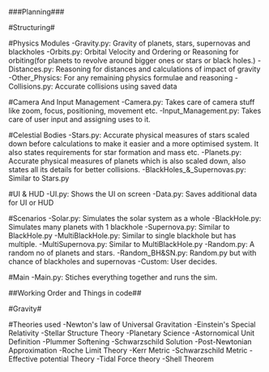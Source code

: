 ###Planning###

#Structuring#

#Physics Modules
-Gravity.py: Gravity of planets, stars, supernovas and blackholes
-Orbits.py: Orbital Velocity and Ordering or Reasoning for orbiting(for planets to revolve around bigger ones or stars or black holes.)
-Distances.py: Reasoning for distances and calculations of impact of gravity
-Other_Physics: For any remaining physics formulae and reasoning
-Collisions.py: Accurate collisions using saved data

#Camera And Input Management
-Camera.py: Takes care of camera stuff like zoom, focus, positioning, movement etc.
-Input_Management.py: Takes care of user input and assigning uses to it.

#Celestial Bodies
-Stars.py: Accurate physical measures of stars scaled down before calculations to make it easier and a more optimised system. It also states requirements for star formation and mass etc.
-Planets.py: Accurate physical measures of planets which is also scaled down, also states all its details for better collisions.
-BlackHoles_&_Supernovas.py: Similar to Stars.py

#UI & HUD
-UI.py: Shows the UI on screen
-Data.py: Saves additional data for UI or HUD

#Scenarios
-Solar.py: Simulates the solar system as a whole
-BlackHole.py: Simulates many planets with 1 blackhole
-Supernova.py: Similar to BlackHole.py
-MultiBlackHole.py: Similar to single blackhole but has multiple.
-MultiSupernova.py: Similar to MultiBlackHole.py
-Random.py: A random no of planets and stars.
-Random_BH&SN.py: Random.py but with chance of blackholes and supernovas
-Custom: User decides.

#Main
-Main.py: Stiches everything together and runs the sim.

##Working Order and Things in code##

#Gravity#

#Theories used
-Newton's law of Universal Gravitation
-Einstein's Special Relativity
-Stellar Structure Theory
-Planetary Science
-Astornomical Unit Definition
-Plummer Softening
-Schwarzschild Solution
-Post-Newtonian Approximation
-Roche Limit Theory
-Kerr Metric
-Schwarzschild Metric
-Effective potential Theory
-Tidal Force theory
-Shell Theorem